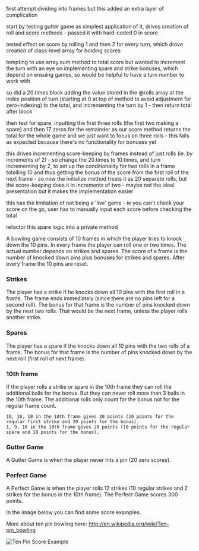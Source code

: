 first attempt dividing into frames but this added an extra layer of complication

start by testing gutter game as simplest application of it, drives creation of roll and score methods - passed it with hard-coded 0 in score

tested effect on score by rolling 1 and then 2 for every turn, which drove creation of class-level array for holding scores 

tempting to use array.sum method to total score but wanted to increment the turn with an eye on implementing spare and strike bonuses, which depend on ensuing games, so would be helpful to have a turn number to work with

so did a 20.times block adding the value stored in the @rolls array at the index position of turn (starting at 0 at top of method to avoid adjustment for zero-indexing) to the total, and incrementing the turn by 1 - then return total after block

then test for spare, inputting the first three rolls (the first two making a spare) and then 17 zeros for the remainder as our score method returns the total for the whole game and we just want to focus on three rolls - this fails as expected because there's no functionality for bonuses yet

this drives incrementing score-keeping by frames instead of just rolls (ie. by increments of 2) - so change the 20.times to 10.times, and turn incrementing by 2, to set up the conditionality for two rolls in a frame totalling 10 and thus getting the bonus of the score from the first roll of the next frame - so now the initialize method treats it as 20 separate rolls, but the score-keeping does it in increments of two - maybe not the ideal presentation but it makes the implementation easier

this has the limitation of not being a 'live' game - ie you can't check your score on the go, user has to manually input each score before checking the total

refactor this spare logic into a private method





A bowling game consists of 10 frames in which the player tries to knock down the 10 pins. In every frame the player can roll one or two times. The actual number depends on strikes and spares. The score of a frame is the number of knocked down pins plus bonuses for strikes and spares. After every frame the 10 pins are reset.

### Strikes

The player has a strike if he knocks down all 10 pins with the first roll in a frame. The frame ends immediately (since there are no pins left for a second roll). The bonus for that frame is the number of pins knocked down by the next two rolls. That would be the next frame, unless the player rolls another strike.

### Spares

The player has a spare if the knocks down all 10 pins with the two rolls of a frame. The bonus for that frame is the number of pins knocked down by the next roll (first roll of next frame).

### 10th frame

If the player rolls a strike or spare in the 10th frame they can roll the additional balls for the bonus. But they can never roll more than 3 balls in the 10th frame. The additional rolls only count for the bonus not for the regular frame count.

    10, 10, 10 in the 10th frame gives 30 points (10 points for the regular first strike and 20 points for the bonus).
    1, 9, 10 in the 10th frame gives 20 points (10 points for the regular spare and 10 points for the bonus).

### Gutter Game

A Gutter Game is when the player never hits a pin (20 zero scores).

### Perfect Game

A Perfect Game is when the player rolls 12 strikes (10 regular strikes and 2 strikes for the bonus in the 10th frame). The Perfect Game scores 300 points.

In the image below you can find some score examples.

More about ten pin bowling here: http://en.wikipedia.org/wiki/Ten-pin_bowling

![Ten Pin Score Example](images/example_ten_pin_scoring.png)
